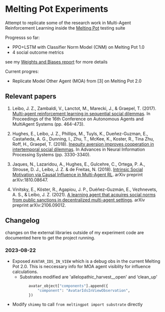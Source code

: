# Melting Pot Experiments

Attempt to replicate some of the research work in Multi-Agent Reinforcement Learning inside the [Melting Pot](https://github.com/deepmind/meltingpot) testing suite

Progresss so far:

- PPO+LSTM with Classifier Norm Model (CNM) on Melting Pot 1.0
- 4 social outcome metrics

see my [Weights and Biases report](https://wandb.ai/marshin/Meltingpot/reports/Meltingpot-initial-trials--VmlldzoyNTIxMDg5) for more details

Current progres:

- Replicate Model Other Agent (MOA) from [3] on Melting Pot 2.0

## Relevant papers

1. Leibo, J. Z., Zambaldi, V., Lanctot, M., Marecki, J., & Graepel, T. (2017). [Multi-agent reinforcement learning in sequential social dilemmas](https://arxiv.org/abs/1702.03037). In Proceedings of the 16th Conference on Autonomous Agents and MultiAgent Systems (pp. 464-473).

2. Hughes, E., Leibo, J. Z., Phillips, M., Tuyls, K., Dueñez-Guzman, E., Castañeda, A. G., Dunning, I., Zhu, T., McKee, K., Koster, R., Tina Zhu, Roff, H., Graepel, T. (2018). [Inequity aversion improves cooperation in intertemporal social dilemmas](https://arxiv.org/abs/1803.08884). In Advances in Neural Information Processing Systems (pp. 3330-3340).

3. Jaques, N., Lazaridou, A., Hughes, E., Gulcehre, C., Ortega, P. A., Strouse, D. J., Leibo, J. Z. & de Freitas, N. (2018). [Intrinsic Social Motivation via Causal Influence in Multi-Agent RL](https://arxiv.org/abs/1810.08647). arXiv preprint arXiv:1810.08647.

4. Vinitsky, E., Köster, R., Agapiou, J. P., Duéñez-Guzmán, E., Vezhnevets, A. S., & Leibo, J. Z. (2021). [A learning agent that acquires social norms from public sanctions in decentralized multi-agent settings](https://arxiv.org/abs/2106.09012). arXiv preprint arXiv:2106.09012.

## Changelog

changes on the external libraries outside of my experiment code are documented here to get the project running.

### 2023-08-22

- Exposed `AVATAR_IDS_IN_VIEW` which is a debug obs in the current Melting Pot 2.0. This is neccessary info for MOA agent visiblity for influence calculations.
  - Substrates modified are 'allelopathic_harvest\_\_open' and ‘clean_up'
    ```python
        avatar_object["components"].append({
            "component": "AvatarIdsInViewObservation",
        })
    ```
- Modify `shimmy` to call `from meltingpot import substrate` directly
